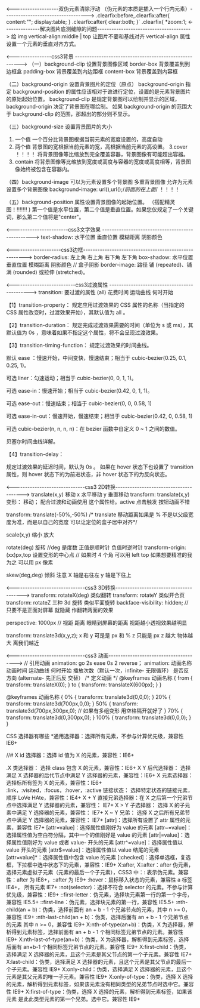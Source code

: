 <-------------------双伪元素清除浮动   （伪元素的本质是插入一个行内元素）----------------------------------->
.clearfix:before,.clearfix:after{
   content:"";
   display:table;
}
.clearfix:after{
  clear:both;
}`
.clearfix{
  *zoom:1;
<---------------解决图片底测缝隙的问题--------------------------------------->
给 img vertical-align:middle | top 让图片不要和基线对齐
vertical-align 属性设置一个元素的垂直对齐方式。

 <----------------css3背景 ------------------------------------------------------->
（一）background-clip 设置背景图像区域
border-box	背景覆盖到到边框盒
padding-box	背景覆盖到内边距框
content-box	背景覆盖到内容框

（二）background-origin 设置背景图片的定位（原点）
background-origin 指定 background-position 的属性应该相对于谁进行定位，设置的是元素背景图片的原始起始位置。
background-clip 是规定背景图可以绘制并显示的区域，background-origin 决定了背景图在哪绘制。
如果 background-origin 的范围大于 background-clip 的范围，那超出的部分则不显示。

（三）background-size 设置背景图片的大小
1. 一个值
一个百分比背景图根据当前元素的宽度设置的，高度自动
2. 两个值
背景图的宽根据当前元素的宽，高根据当前元素的高设置。
3.cover  ！！！！
将背景图像等比缩放到完全覆盖容器，背景图像有可能超出容器。
4. contain
将背景图像等比缩放到宽度或高度与容器的宽度或高度相等，背景图像始终被包含在容器内。

（四）background-image 可以为元素设置多个背景图
多重背景图像 允许为元素设置多个背景图像
background-image: url(),url();/*前面的在上面*/ ！！！！

（五）background-position 属性设置背景图像的起始位置。 （搭配精灵图！!!!!!!!  )
第一个值是水平位置，第二个值是垂直位置。如果您仅规定了一个关键词，那么第二个值将是"center"。

<-----------------------css3文字效果 ------------------------------------------------->
text-shadow: 水平位置 垂直位置 模糊距离 阴影颜色

<--------------------css3边框------------------------------------------------------>
border-radius: 左上角 右上角 右下角 左下角
box-shadow: 水平位置 垂直位置 模糊距离 阴影颜色  // 盒子阴影
border-image: 路径  铺 (repeated)、铺满 (rounded) 或拉伸 (stretched)。

<--------------------------css3过渡属性 --------------------------------------------->
transition: 要过渡的属性 (all) 花费时间 运动曲线 何时开始

【1】transition-property：
规定应用过渡效果的 CSS 属性的名称（当指定的 CSS 属性改变时，过渡效果开始），其默认值为 all 。

【2】transition-duration：
规定完成过渡效果需要的时间（单位为 s 或 ms），其默认值为 0s ，意味着如果不指定这个属性，将不会呈现过渡效果。

【3】transition-timing-function：
规定过渡效果的时间曲线。

默认 ease ：慢速开始，中间变快，慢速结束；相当于 cubic-bezier(0.25, 0.1, 0.25, 1)。

可选 liner：匀速运动；相当于 cubic-bezier(0, 0, 1, 1)。

可选 ease-in：慢速开始；相当于 cubic-bezier(0.42, 0, 1, 1)。

可选 ease-out：慢速结束；相当于 cubic-bezier(0, 0, 0.58, 1)

可选 ease-in-out：慢速开始，慢速结束；相当于 cubic-bezier(0.42, 0, 0.58, 1)

可选 cubic-bezier(n, n, n, n)：在 bezier 函数中自定义 0 ~ 1 之间的数值。

贝塞尔时间曲线详解。

【4】transition-delay：

规定过渡效果的延迟时间，默认为 0s 。
如果在 hover 状态下也设置了 transition 属性，则 hover 状态下的为前进状态，非 hover 状态下的为反向状态。

<------------------------------css3 2D转换--------------------------------------->
translate(x,y) 移动  x 水平移动 y 垂直移动
transform: translate(x,y)  变形： 移动；  配合过渡和动画使用  这个属性给。active 点击触发 按钮动画不错

transform: translate(-50%,-50%) /* translate 移动距离如果是 % 不是以父级宽度为准，而是以自己的宽度 可以让定位的盒子居中对齐*/

scale(x,y) 缩小 放大

rotate(deg) 旋转 //deg 是度数 正值是顺时针 负值时逆时针
transform-origin: (xx)px,top 设置变形的中心点 // 如果时 4 个角 可以用 left top 如果想要精准的我为之 可以用 px 像素

skew(deg,deg) 倾斜      注意 X 轴是右往左  y 轴是下往上

<------------------------------css3 3D转换--------------------------------------->
transform: rotateX(deg)            类似翻转
transform: rotateY                 类似开合页
transform: rotateZ  三种 3d 旋转      类似平面旋转
backface-visibility: hidden;  // 只要不是正面对屏幕 就隐藏 作翻转两面的效果

perspective: 1000px // 视距 距离 眼睛到屏幕的距离 视距越小透视效果越明显

transform: translate3d(x,y,z); x 和 y 可是是 px 和 % z 只能是 px  z 越大 物体越大 离我们越近

<------------------------------css3 动画--------------------------------------->
 // 引用动画
animation: go 2s ease 0s 2 reverse；
animation: 动画名称 动画时间 运动曲线 何时开始 播放次数（默认一次，infinite- 无限循环） 是否反方向 (alternate- 先正后反 交替）
/* 定义动画 */
@keyframes 动画名称 {
        from {
            transform: translateX(0);
        }
        to {
            transform: translateX(600px);
        }
}

@keyframes 动画名称 {
    0% {
        transform: translate3d(0,0,0);
    }
    20% {
        transform: translate3d(700px,0,0);
    }
    50% {
        transform: translate3d(700px,300px,0);  // 如果有多组变形 用空格隔开就好了
    }
    70% {
        transform: translate3d(0,300px,0);
    }
    100% {
        transform: translate3d(0,0,0);
    }
}

CSS 选择器有哪些
*通用选择器：选择所有元素，不参与计算优先级，兼容性 IE6+

//# X id 选择器：选择 id 值为 X 的元素，兼容性：IE6+

.X 类选择器： 选择 class 包含 X 的元素，兼容性：IE6+
X Y 后代选择器： 选择满足 X 选择器的后代节点中满足 Y 选择器的元素，兼容性：IE6+
X 元素选择器： 选择标所有签为 X 的元素，兼容性：IE6+
:link，:visited，:focus，:hover，:active 链接状态： 选择特定状态的链接元素，顺序 LoVe HAte，兼容性：IE4+
X + Y 直接兄弟选择器：在 X 之后第一个兄弟节点中选择满足 Y 选择器的元素，兼容性： IE7+
X > Y 子选择器： 选择 X 的子元素中满足 Y 选择器的元素，兼容性： IE7+
X ~ Y 兄弟： 选择 X 之后所有兄弟节点中满足 Y 选择器的元素，兼容性： IE7+
[attr]：选择所有设置了 attr 属性的元素，兼容性 IE7+
[attr=value]：选择属性值刚好为 value 的元素
[attr~=value]：选择属性值为空白符分隔，其中一个的值刚好是 value 的元素
[attr|=value]：选择属性值刚好为 value 或者 value- 开头的元素
[attr^=value]：选择属性值以 value 开头的元素
[attr$=value]：选择属性值以 value 结尾的元素
[attr=value]*：选择属性值中包含 value 的元素
[:checked]：选择单选框，复选框，下拉框中选中状态下的元素，兼容性：IE9+
X:after, X::after：after 伪元素，选择元素虚拟子元素（元素的最后一个子元素），CSS3 中：: 表示伪元素。兼容性：after 为 IE8+，::after 为 IE9+
:hover：鼠标移入状态的元素，兼容性 a 标签 IE4+， 所有元素 IE7+
:not(selector)：选择不符合 selector 的元素。不参与计算优先级，兼容性：IE9+
::first-letter：伪元素，选择块元素第一行的第一个字母，兼容性 IE5.5+
::first-line：伪元素，选择块元素的第一行，兼容性 IE5.5+
:nth-child(an + b)：伪类，选择前面有 an + b - 1 个兄弟节点的元素，其中 n >= 0， 兼容性 IE9+
:nth-last-child(an + b)：伪类，选择后面有 an + b - 1 个兄弟节点的元素 其中 n >= 0，兼容性 IE9+
X:nth-of-type(an+b)：伪类，X 为选择器，解析得到元素标签，选择前面有 an + b - 1 个相同标签兄弟节点的元素。兼容性 IE9+
X:nth-last-of-type(an+b)：伪类，X 为选择器，解析得到元素标签，选择后面有 an+b-1 个相同标签兄弟节点的元素。兼容性 IE9+
X:first-child：伪类，选择满足 X 选择器的元素，且这个元素是其父节点的第一个子元素。兼容性 IE7+
X:last-child：伪类，选择满足 X 选择器的元素，且这个元素是其父节点的最后一个子元素。兼容性 IE9+
X:only-child：伪类，选择满足 X 选择器的元素，且这个元素是其父元素的唯一子元素。兼容性 IE9+
X:only-of-type：伪类，选择 X 选择的元素，解析得到元素标签，如果该元素没有相同类型的兄弟节点时选中它。兼容性 IE9+
X:first-of-type：伪类，选择 X 选择的元素，解析得到元素标签，如果该元素 是此此类型元素的第一个兄弟。选中它。兼容性 IE9+

